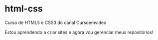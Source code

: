 # html-css
 Curso de HTML5 e CSS3 do canal Cursoemvideo

Estou aprendendo a criar sites e agora vou gerenciar meus repositórios!
